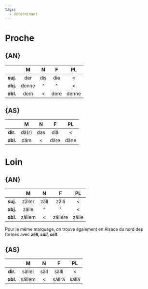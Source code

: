 ```yaml
---
tags:
  - déterminant
---
```


# Proche

## {AN}

|          |    M    |  N  |   F   | PL    |
| :------: | :-----: | :-: | :---: | :-:   |
| **suj.** |   der   | dis | die   |  <    |
| **obj.** |   denne | ^   | ^     |  <    |
| **obl.** | dem     | <   | dere  | denne |

## {AS}

|          |    M    |  N  |    F    |   PL   |
| :------: | :-----: | :-: | :-----: | :----: |
| **dir.** |   dä(r) | das |  diä    |  <     |
| **obl.** | däm     | <   | däre    | däne   |

# Loin

## {AN}

|          |    M    |  N  |   F   | PL    |
| :------: | :-----: | :-: | :---: | :-:   |
| **suj.** | zäller  | zäll | zälli   |  <    |
| **obj.** | zälle   | ^   | ^     |  <    |
| **obl.** | zällem  | <   | zällere  | zälle |

Pour le même marquage, on trouve également en Alsace du nord des formes avec ***zëll, säll, sëll***.

## {AS}

|          |    M    |  N  |    F    |   PL   |
| :------: | :-----: | :-: | :-----: | :----: |
| **dir.** | säller | säll |  sälli    |  <     |
| **obl.** | sällem  | <   | sällrä    | sällä   |